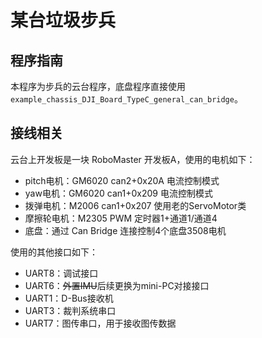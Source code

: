 # 某台垃圾步兵

## 程序指南

本程序为步兵的云台程序，底盘程序直接使用 `example_chassis_DJI_Board_TypeC_general_can_bridge`。

## 接线相关

云台上开发板是一块 RoboMaster 开发板A，使用的电机如下：
- pitch电机：GM6020 can2+0x20A 电流控制模式
- yaw电机：GM6020 can1+0x209 电流控制模式
- 拨弹电机：M2006 can1+0x207 使用老的ServoMotor类
- 摩擦轮电机：M2305 PWM 定时器1+通道1/通道4
- 底盘：通过 Can Bridge 连接控制4个底盘3508电机

使用的其他接口如下：
- UART8：调试接口
- UART6：~~外置IMU~~后续更换为mini-PC对接接口
- UART1：D-Bus接收机
- UART3：裁判系统串口
- UART7：图传串口，用于接收图传数据